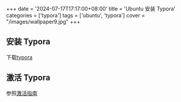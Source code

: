 +++
date = '2024-07-17T17:17:00+08:00'
title = 'Ubuntu 安装 Typora'
categories = ['typora']
tags = ['ubuntu', 'typora']
cover = "/images/wallpaper9.jpg"
+++

## 安装 Typora

下载[typora](https://typora.io)

## 激活 Typora

参照[激活指南](https://github.com/hazukieq/Yporaject?tab=readme-ov-file)